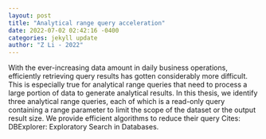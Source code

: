 ```yaml
--- 
layout: post 
title: "Analytical range query acceleration" 
date: 2022-07-02 02:42:16 -0400 
categories: jekyll update 
author: "Z Li - 2022" 
--- 
```

With the ever-increasing data amount in daily business operations, efficiently retrieving query results has gotten considerably more difficult. This is especially true for analytical range queries that need to process a large portion of data to generate analytical results. In this thesis, we identify three analytical range queries, each of which is a read-only query containing a range parameter to limit the scope of the dataset or the output result size. We provide efficient algorithms to reduce their query Cites: DBExplorer: Exploratory Search in Databases.